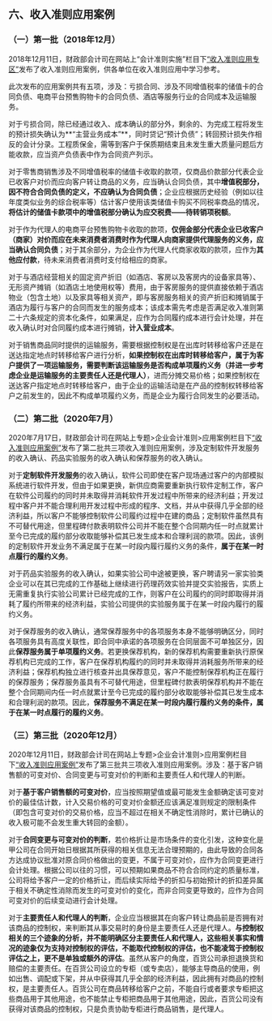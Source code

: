 ## 六、收入准则应用案例

### （一）第一批（2018年12月）

2018年12月11日，财政部会计司在网站上“会计准则实施”栏目下[“收入准则应用专区”](http://kjs.mof.gov.cn/zhuantilanmu/kuaijizhunzeshishi/srzzzq/)发布了收入准则应用案例，供各单位在收入准则应用中学习参考。

此次发布的应用案例共有五项，涉及：亏损合同、涉及不同增值税率的储值卡的合同负债、电商平台预售购物卡的合同负债、酒店等服务行业的合同成本及运输服务。

对于亏损合同，除已经通过收入、成本确认的部分外，剩余的、为完成工程将发生的预计损失确认为**“主营业务成本”**，同时贷记“预计负债”；转回预计损失作相反的会计分录。工程质保金，需等到客户于保质期结束且未发生重大质量问题后方能收款，应当资产负债表中作为合同资产列示。

对于零售商销售涉及不同增值税率的储值卡收取的款项，仅商品价款部分代表企业已收客户对价而应向客户转让商品的义务，应当确认合同负债，其中**增值税部分，因不符合合同负债的定义，不应确认为合同负债**；企业应根据历史经验（例如以往年度类似业务的综合税率等）估计客户使用该类储值卡购买不同税率商品的情况，**将估计的储值卡款项中的增值税部分确认为应交税费——待转销项税额**。

对于作为代理人的电商平台预售购物卡收取的款项，**仅佣金部分代表企业已收客户（商家）对价而应在未来消费者消费时作为代理人向商家提供代理服务的义务，应当确认合同负债**；对于其余部分，为企业作为代理人代商家收取的款项，应作为**其他应付款**，待未来消费者消费时支付给相应的商家。

对于与酒店经营相关的固定资产折旧（如酒店、客房以及客房内的设备家具等）、无形资产摊销（如酒店土地使用权等）费用，由于客房服务的提供直接依赖于酒店物业（包含土地）以及家具等相关资产，即与客房服务相关的资产折旧和摊销属于酒店为履行与客户的合同而发生的服务成本；该成本需先考虑是否满足收入准则第二十六条规定的资本化条件，如果满足，应作为合同履约成本进行会计处理，并在收入确认时对合同履约成本进行摊销，**计入营业成本**。

对于销售商品同时提供的运输服务，需要根据控制权是在出库时转移给客户还是在送达指定地点时转移给客户进行分析，**如果控制权在出库时转移给客户，属于为客户提供了一项运输服务，需要判断该运输服务是否构成单项履约义务（并进一步考虑企业是运输服务的主要责任人还是代理人）**，进而分摊交易价格；如果控制权在送达客户指定地点时转移给客户，由于企业的运输活动是在产品的控制权转移给客户之前发生的，因此不构成单项履约义务，而是企业为履行合同发生的必要活动。

### （二）第二批（2020年7月）

2020年7月17日，财政部会计司在网站上专题\>企业会计准则\>应用案例栏目下[“收入准则应用案例”](http://kjs.mof.gov.cn/zt/kjzzss/srzzzq/srzzyy/)发布了第二批共三项收入准则应用案例，涉及定制软件开发服务的收入确认、药品实验服务的收入确认和保荐服务的收入确认。

对于**定制软件开发服务**的收入确认，软件公司即使在客户现场通过客户的内部模拟系统进行软件开发，但由于如果更换，新供应商需要重新执行软件定制工作，客户在软件公司履约的同时并未取得并消耗软件开发过程中所带来的经济利益；开发过程中客户并不能合理利用开发过程中形成的程序、文档，并从中获得几乎全部的经济利益，所以客户不能够控制软件公司履约过程中在建的商品；定制软件虽然具有不可替代用途，但里程碑付款表明软件公司并不能在整个合同期内任一时点就累计至今已完成的履约部分收取能够补偿其已发生成本和合理利润的款项。因此，该例的定制软件开发业务不满足属于在某一时段内履行履约义务的条件，**属于在某一时点履行的履约义务**。

对于药品实验服务的收入确认，如果实验公司中途被更换，客户聘请另一家实验类企业可以在其已完成的工作基础上继续进行药理药效实验并提交实验报告，实质上无需重复执行实验公司累计已经完成的工作，则客户在公司履约的同时即取得并消耗了履约所带来的经济利益，实验公司提供的实验服务属于在某一时段内履行的履约义务。

对于保荐服务的收入确认，通常保荐服务中的各项服务本身不能够明确区分，同时各项服务具有高度关联性，即合同中承诺的各项服务在合同层面不可单独区分，因此**保荐服务属于单项履约义务**。若更换保荐机构，新的保荐机构需要重新执行原保荐机构已完成的工作，客户在保荐机构履约的同时并未取得并消耗服务所带来的经济利益；保荐机构独立进行核查并出具保荐意见，客户不能控制保荐机构正在履行的保荐服务；保荐服务虽具有不可替代用途，但里程碑付款表明保荐机构并不能在整个合同期间内任一时点就累计至今已完成的履约部分收取能够补偿其已发生成本和合理利润的款项。因此，**保荐服务不满足在某一时段内履行履约义务的条件，属于在某一时点履行的履约义务**。

### （三）第三批（2020年12月）

2020年12月11日，财政部会计司在网站上专题\>企业会计准则\>应用案例栏目下[“收入准则应用案例”](http://kjs.mof.gov.cn/zt/kjzzss/srzzzq/srzzyy/)发布了第三批共三项收入准则应用案例。涉及：基于客户销售额的可变对价、合同变更与可变对价的判断和主要责任人和代理人的判断。

对于**基于客户销售额的可变对价**，应当按照期望值或最可能发生金额确定该可变对价的最佳估计数，计入交易价格的可变对价金额还应该满足准则规定的限制条件（即包含可变对价的交易价格，应当不超过在相关不确定性消除时，累计已确认的收入极可能不会发生重大转回的金额）。

对于**合同变更与可变对价的判断**，若价格折让是市场条件的变化引发，这种变化是甲公司在合同开始日根据其所获得的相关信息无法合理预期的，由此导致的合同各方达成协议批准对原合同价格做出的变更，不属于可变对价，应作为合同变更进行会计处理。根据公司以往的习惯，可以预期如果商品不符合合同约定的质量标准，公司将给予客户一定的价格折让，而后续实际给予的折扣与初始预计的折扣差异属于相关不确定性消除而发生的可变对价的变化，而非合同变更导致的，应作为合同可变对价的后续变动进行会计处理。

对于**主要责任人和代理人的判断**，企业应当根据其在向客户转让商品前是否拥有对该商品的控制权，来判断其从事交易时的身份是主要责任人还是代理人。**与控制权相关的三个迹象的分析，并不能明确区分主要责任人和代理人，这些相关事实和情况的迹象仅为支持对控制权的评估，不能取代控制权的评估，也不能凌驾于控制权评估之上，更不是单独或额外的评估**。虽然从客户的角度，百货公司承担退换货和赔偿的主要责任。在百货公司设立的专柜（或专卖店），能够主导商品的使用，例如出售、调配或下架，并从中获得其几乎全部的经济利益，因此拥有对商品的控制权，是主要责任人。百货公司在商品转移给客户之前，不能自行或者要求专柜把这些商品用于其他用途，也不能禁止专柜把商品用于其他用途，因此，百货公司没有获得对该商品的控制权，只是负责协助专柜进行商品销售，是代理人。